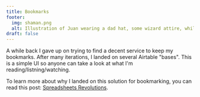 ```yaml
---
title: Bookmarks
footer:
  img: shaman.png
  alt: Illustration of Juan wearing a dad hat, some wizard attire, while running with scrolls on his hands.
draft: false
---
```


A while back I gave up on trying to find a decent service to keep my bookmarks. After many iterations, I landed on several Airtable "bases". This is a simple UI so anyone can take a look at what I'm reading/listning/watching.

To learn more about why I landed on this solution for bookmarking, you can read this post: [Spreadsheets Revolutions](/posts/spreadsheets-revolutions/).
